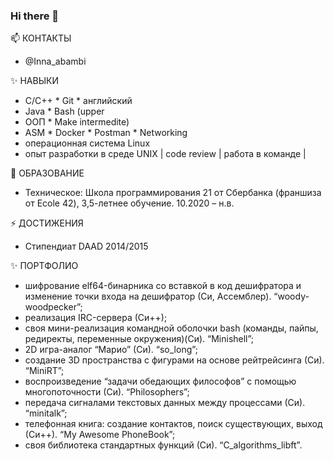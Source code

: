 ### Hi there 👋

📫 КОНТАКТЫ
* @Inna_abambi

✨ НАВЫКИ
* С/С++   * Git   * английский 
* Java    * Bash  (upper          
* OOП     * Make  intermedite)
* ASM     * Docker * Postman 
	        * Networking
* операционная система Linux
* опыт разработки в среде UNIX
| code review | работа в команде |

🌱 ОБРАЗОВАНИЕ
* Техническое: Школа программирования 21
от Сбербанка (франшиза  от Ecole 42), 3,5-летнее обучение. 10.2020 – н.в.

⚡ ДОСТИЖЕНИЯ
* Стипендиат DAAD 2014/2015

✨ ПОРТФОЛИО
* шифрование elf64-бинарника со вставкой в код дешифратора и изменение точки входа на дешифратор (Си, Ассемблер). “woody-woodpecker”;
* реализация IRC-сервера (Си++);
* своя мини-реализация командной оболочки bash (команды, пайпы, редиректы, переменные окружения)(Си). “Minishell”;
* 2D игра-аналог “Марио” (Си). “so_long”;
* создание 3D пространства с фигурами на основе рейтрейсинга (Си). “MiniRT”;
* воспроизведение “задачи обедающих философов” с помощью многопоточности (Си). “Philosophers”;
* передача сигналами текстовых данных между процессами (Си). “minitalk”;
* телефонная книга: создание контактов, поиск существующих, выход (Си++). “My Awesome PhoneBook”;
* своя библиотека стандартных функций (Си). “C_algorithms_libft”.

<!--
**abambi-abambi/abambi-abambi** is a ✨ _special_ ✨ repository because its `README.md` (this file) appears on your GitHub profile. -->
